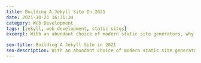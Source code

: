 ```yaml
---
title: Building A Jekyll Site In 2021
date: 2021-10-21 16:31:34
category: Web Development
tags: [jekyll, web development, static sites]
excerpt: With an abundant choice of modern static site generators, why would someone still use Jekyll in 2021?

seo-title: Building A Jekyll Site in 2021
seo-description: With an abundant choice of modern static site generators, why would someone still use Jekyll in 2021? 
---
```


